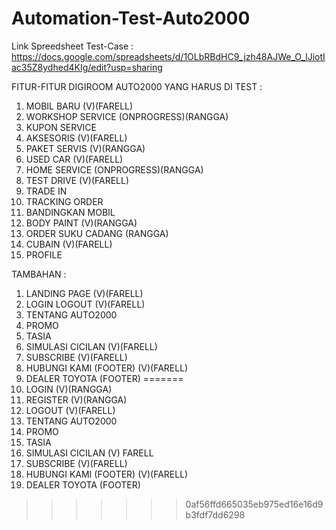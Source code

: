 # Automation-Test-Auto2000

Link Spreedsheet Test-Case : https://docs.google.com/spreadsheets/d/1OLbRBdHC9_jzh48AJWe_O_lJiotIac35Z8ydhed4KIg/edit?usp=sharing

FITUR-FITUR DIGIROOM AUTO2000 YANG HARUS DI TEST :

1. MOBIL BARU (V)(FARELL)
2. WORKSHOP SERVICE (ONPROGRESS)(RANGGA)
3. KUPON SERVICE
4. AKSESORIS (V)(FARELL)
5. PAKET SERVIS (V)(RANGGA)
6. USED CAR (V)(FARELL)
7. HOME SERVICE (ONPROGRESS)(RANGGA)
8. TEST DRIVE (V)(FARELL)
9. TRADE IN
10. TRACKING ORDER
11. BANDINGKAN MOBIL
12. BODY PAINT (V)(RANGGA)
13. ORDER SUKU CADANG (RANGGA)
14. CUBAIN (V)(FARELL)
15. PROFILE

TAMBAHAN :

1. LANDING PAGE (V)(FARELL)
2. LOGIN LOGOUT (V)(FARELL)
3. TENTANG AUTO2000
4. PROMO
5. TASIA
6. SIMULASI CICILAN (V)(FARELL)
7. SUBSCRIBE (V)(FARELL)
8. HUBUNGI KAMI (FOOTER) (V)(FARELL)
9. DEALER TOYOTA (FOOTER)
=======
2. LOGIN (V)(RANGGA)
3. REGISTER (V)(RANGGA)
4. LOGOUT (V)(FARELL)
5. TENTANG AUTO2000
6. PROMO
7. TASIA
8. SIMULASI CICILAN (V) FARELL
9. SUBSCRIBE (V)(FARELL)
10. HUBUNGI KAMI (FOOTER) (V)(FARELL)
11. DEALER TOYOTA (FOOTER)
>>>>>>> 0af56ffd665035eb975ed16e16d9b3fdf7dd6298
